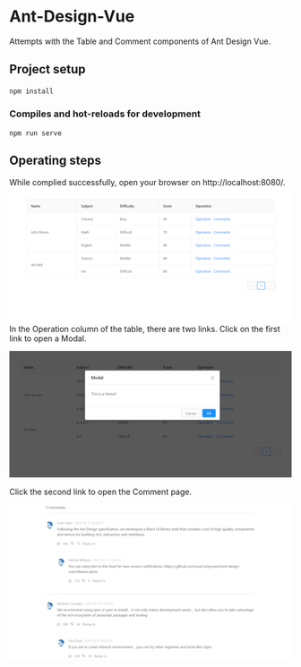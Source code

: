 # Ant-Design-Vue
Attempts with the Table and Comment components of Ant Design Vue.
## Project setup
```
npm install
```

### Compiles and hot-reloads for development
```
npm run serve
```

## Operating steps
While complied successfully, open your browser on http://localhost:8080/.
![image](https://github.com/HuihuiChang/Ant-Design-Vue/blob/master/ImageFolderForReadMe/Table.png)
In the Operation column of the table, there are two links. Click on the first link to open a Modal.



![image](https://github.com/HuihuiChang/Ant-Design-Vue/blob/master/ImageFolderForReadMe/Modal.png)



Click the second link to open the Comment page.



![image](https://github.com/HuihuiChang/Ant-Design-Vue/blob/master/ImageFolderForReadMe/Comments.png)


